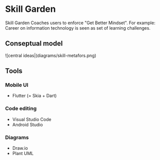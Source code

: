 # Skill Garden

Skill Garden Coaches users to enforce "Get Better Mindset". For example: Career on information technology is seen as set of learning challenges.

## Conseptual model

![central ideas|(diagrams/skill-metafors.png)

## Tools

### Mobile UI

- Flutter (= Skia + Dart)

### Code editing

- Visual Studio Code
- Android Studio

### Diagrams

- Draw.io
- Plant UML
